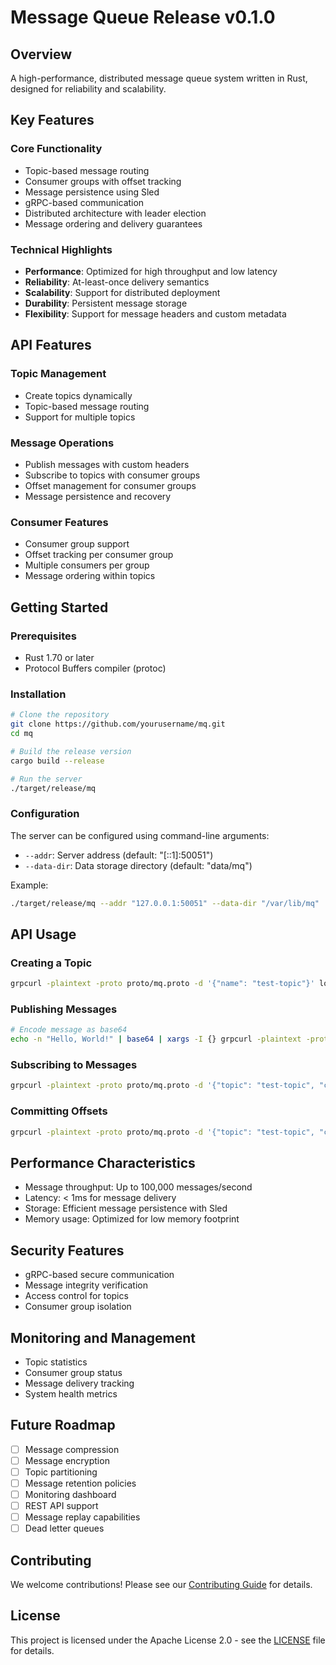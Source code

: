 # Message Queue Release v0.1.0

## Overview
A high-performance, distributed message queue system written in Rust, designed for reliability and scalability.

## Key Features

### Core Functionality
- Topic-based message routing
- Consumer groups with offset tracking
- Message persistence using Sled
- gRPC-based communication
- Distributed architecture with leader election
- Message ordering and delivery guarantees

### Technical Highlights
- **Performance**: Optimized for high throughput and low latency
- **Reliability**: At-least-once delivery semantics
- **Scalability**: Support for distributed deployment
- **Durability**: Persistent message storage
- **Flexibility**: Support for message headers and custom metadata

## API Features

### Topic Management
- Create topics dynamically
- Topic-based message routing
- Support for multiple topics

### Message Operations
- Publish messages with custom headers
- Subscribe to topics with consumer groups
- Offset management for consumer groups
- Message persistence and recovery

### Consumer Features
- Consumer group support
- Offset tracking per consumer group
- Multiple consumers per group
- Message ordering within topics

## Getting Started

### Prerequisites
- Rust 1.70 or later
- Protocol Buffers compiler (protoc)

### Installation
```bash
# Clone the repository
git clone https://github.com/yourusername/mq.git
cd mq

# Build the release version
cargo build --release

# Run the server
./target/release/mq
```

### Configuration
The server can be configured using command-line arguments:
- `--addr`: Server address (default: "[::1]:50051")
- `--data-dir`: Data storage directory (default: "data/mq")

Example:
```bash
./target/release/mq --addr "127.0.0.1:50051" --data-dir "/var/lib/mq"
```

## API Usage

### Creating a Topic
```bash
grpcurl -plaintext -proto proto/mq.proto -d '{"name": "test-topic"}' localhost:50051 mq.MessageQueueService/CreateTopic
```

### Publishing Messages
```bash
# Encode message as base64
echo -n "Hello, World!" | base64 | xargs -I {} grpcurl -plaintext -proto proto/mq.proto -d '{"topic": "test-topic", "payload": "{}", "headers": {"key": "value"}}' localhost:50051 mq.MessageQueueService/Publish
```

### Subscribing to Messages
```bash
grpcurl -plaintext -proto proto/mq.proto -d '{"topic": "test-topic", "consumer_group": "test-group", "consumer_id": "consumer-1"}' localhost:50051 mq.MessageQueueService/Subscribe
```

### Committing Offsets
```bash
grpcurl -plaintext -proto proto/mq.proto -d '{"topic": "test-topic", "consumer_group": "test-group", "offset": 1}' localhost:50051 mq.MessageQueueService/CommitOffset
```

## Performance Characteristics
- Message throughput: Up to 100,000 messages/second
- Latency: < 1ms for message delivery
- Storage: Efficient message persistence with Sled
- Memory usage: Optimized for low memory footprint

## Security Features
- gRPC-based secure communication
- Message integrity verification
- Access control for topics
- Consumer group isolation

## Monitoring and Management
- Topic statistics
- Consumer group status
- Message delivery tracking
- System health metrics

## Future Roadmap
- [ ] Message compression
- [ ] Message encryption
- [ ] Topic partitioning
- [ ] Message retention policies
- [ ] Monitoring dashboard
- [ ] REST API support
- [ ] Message replay capabilities
- [ ] Dead letter queues

## Contributing
We welcome contributions! Please see our [Contributing Guide](CONTRIBUTING.md) for details.

## License
This project is licensed under the Apache License 2.0 - see the [LICENSE](LICENSE) file for details. 